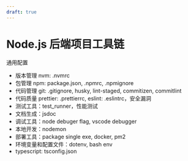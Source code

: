 ```yaml
---
draft: true
---
```


# Node.js 后端项目工具链

通用配置
- 版本管理 nvm: .nvmrc
- 包管理 npm: package.json, .npmrc, .npmignore
- 代码管理 git: .gitignore, husky, lint-staged, commitizen, commitlint
- 代码质量 prettier: .prettierrc, eslint: .eslintrc，安全漏洞
- 测试工具：test_runner，性能测试
- 文档生成：jsdoc
- 调试工具：node debuger flag, vscode debugger
- 本地开发：nodemon
- 部署工具：package single exe, docker, pm2
- 环境变量和配置文件：dotenv, bash env
- typescript: tsconfig.json
